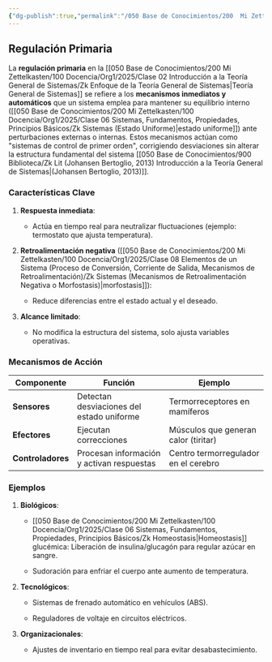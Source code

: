 ```yaml
---
{"dg-publish":true,"permalink":"/050 Base de Conocimientos/200  Mi Zettelkasten/100 Docencia/Org1/2025/Clase 06 Sistemas, Fundamentos, Propiedades, Principios Básicos/Zk Regulación Primaria/","tags":["digitalGarden"]}
---
```


## Regulación Primaria

La **regulación primaria** en la [[050 Base de Conocimientos/200  Mi Zettelkasten/100 Docencia/Org1/2025/Clase 02 Introducción a la Teoría General de Sistemas/Zk Enfoque de la Teoría General de Sistemas\|Teoría General de Sistemas]] se refiere a los **mecanismos inmediatos y automáticos** que un sistema emplea para mantener su equilibrio interno ([[050 Base de Conocimientos/200  Mi Zettelkasten/100 Docencia/Org1/2025/Clase 06 Sistemas, Fundamentos, Propiedades, Principios Básicos/Zk Sistemas (Estado Uniforme)\|estado uniforme]]) ante perturbaciones externas o internas. Estos mecanismos actúan como "sistemas de control de primer orden", corrigiendo desviaciones sin alterar la estructura fundamental del sistema [[050 Base de Conocimientos/900 Biblioteca/Zk Lit (Johansen Bertoglio, 2013) Introducción a la Teoría General de Sistemas\|(Johansen Bertoglio, 2013)]].

### Características Clave

1. **Respuesta inmediata**:
    
    - Actúa en tiempo real para neutralizar fluctuaciones (ejemplo: termostato que ajusta temperatura).
        
2. **Retroalimentación negativa** ([[050 Base de Conocimientos/200  Mi Zettelkasten/100 Docencia/Org1/2025/Clase 08 Elementos de un Sistema (Proceso de Conversión, Corriente de Salida, Mecanismos de Retroalimentación)/Zk Sistemas (Mecanismos de Retroalimentación Negativa o Morfostasis)\|morfostasis]]):
    
    - Reduce diferencias entre el estado actual y el deseado.
        
3. **Alcance limitado**:
    
    - No modifica la estructura del sistema, solo ajusta variables operativas.
        
### Mecanismos de Acción

|**Componente**|**Función**|**Ejemplo**|
|---|---|---|
|**Sensores**|Detectan desviaciones del estado uniforme|Termorreceptores en mamíferos|
|**Efectores**|Ejecutan correcciones|Músculos que generan calor (tiritar)|
|**Controladores**|Procesan información y activan respuestas|Centro termorregulador en el cerebro|

### Ejemplos

1. **Biológicos**:
    
    - [[050 Base de Conocimientos/200  Mi Zettelkasten/100 Docencia/Org1/2025/Clase 06 Sistemas, Fundamentos, Propiedades, Principios Básicos/Zk Homeostasis\|Homeostasis]] glucémica: Liberación de insulina/glucagón para regular azúcar en sangre.
        
    - Sudoración para enfriar el cuerpo ante aumento de temperatura.
        
2. **Tecnológicos**:
    
    - Sistemas de frenado automático en vehículos (ABS).
        
    - Reguladores de voltaje en circuitos eléctricos.
        
3. **Organizacionales**:
    
    - Ajustes de inventario en tiempo real para evitar desabastecimiento.